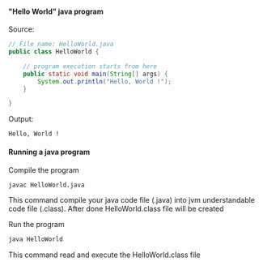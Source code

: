 #### "Hello World" java program

Source:
```java
// File name: HelloWorld.java
public class HelloWorld {

    // program execution starts from here
    public static void main(String[] args) {
        System.out.println("Hello, World !");
    }

}
```

Output:
```plain
Hello, World !
```

#### Running a java program
Compile the program
```sh
javac HelloWorld.java
```
This command compile your java code file (.java) into jvm understandable code file (.class). After done HelloWorld.class file will be created

Run the program
```sh
java HelloWorld
```

This command read and execute the HelloWorld.class file
